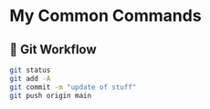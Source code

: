 # My Common Commands

## 🚀 Git Workflow
```bash
git status
git add -A
git commit -m "update of stuff"
git push origin main

